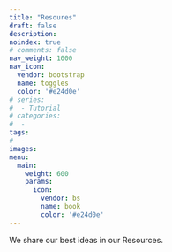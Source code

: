 ```yaml
---
title: "Resoures"
draft: false
description:
noindex: true
# comments: false
nav_weight: 1000
nav_icon:
  vendor: bootstrap
  name: toggles
  color: '#e24d0e'
# series:
#  - Tutorial
# categories:
#  -
tags:
#  -
images:
menu:
  main:
    weight: 600
    params:
      icon:
        vendor: bs
        name: book
        color: '#e24d0e'
---
```

We share our best ideas in our Resources.
